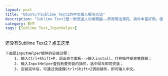 ```yaml
---
layout: post
title: "Ubuntu下Sublime Text2的中文输入解决方法"
description: "Sublime Text2是一款很迷人的编辑器——界面简洁漂亮、插件丰富好用。但是有点遗憾的是在Ubuntu下无法正常输入中文，今天遇到此问题确实令人抓狂。于是在网上寻求解决方案，有许多方法，这里介绍比较简便的解决方案——InputHelper"
category: 软件
tags: [Sublime Text,InputHelper]
---
```

还没有Sublime Text2？<a target="blank" href="http://www.sublimetext.com/2">点击这里</a>

	下面是InputHelper插件的安装过程：  
		1. 输入Ctrl+Shift+P，调出命令面板-->输入install，打开插件安装管理器；  
		2. 输入InputHelper查找到要安装的插件，选中回车即可安装；  
		3. 安装完毕后，可通过快捷键Ctrl+Shift+Z调用插件，即可输入中文。
